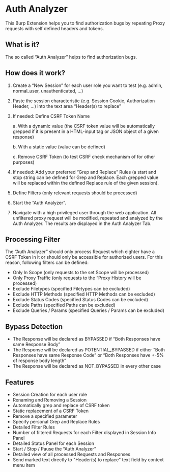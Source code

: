 # Auth Analyzer
This Burp Extension helps you to find authorization bugs by repeating Proxy requests with self defined headers and tokens.

## What is it?
The so called “Auth Analyzer” helps to find authorization bugs. 

## How does it work?
1.	Create a “New Session” for each user role you want to test (e.g. admin, normal_user, unauthenticated, …) 
2.	Paste the session characteristic (e.g. Session Cookie, Authorization Header, …) into the text area “Header(s) to replace”
3.	If needed: Define CSRF Token Name
    
    a. With a dynamic value (the CSRF token value will be automatically grepped if it is present in a HTML-input tag or JSON object of a given response)
    
    b. With a static value (value can be defined)
    
    c. Remove CSRF Token (to test CSRF check mechanism of for other purposes)
    
4.	If needed: Add your preferred “Grep and Replace” Rules (a start and stop string can be defined for Grep and Replace. Each grepped value will be replaced within the defined Replace rule of the given session).
5. Define Filters (only relevant requests should be processed)
6.	Start the “Auth Analyzer”. 
7.	Navigate with a high privileged user through the web application. All unfiltered proxy request will be modified, repeated and analyzed by the Auth Analyzer. The results are displayed in the Auth Analyzer Tab.


## Processing Filter
The “Auth Analyzer” should only process Request which eighter have a CSRF Token in it or should only be accessible for authorized users. For this reason, following filters can be defined:
*	Only In Scope (only requests to the set Scope will be processed)
*	Only Proxy Traffic (only requests to the “Proxy History will be processed)
*	Exclude Filetypes (specified Filetypes can be excluded)
*	Exclude HTTP Methods (specified HTTP Methods can be excluded)
*	Exclude Status Codes (specified Status Codes can be excluded)
*	Exclude Paths (specified Paths can be excluded)
*	Exclude Queries / Params (specified Queries / Params can be excluded) 

## Bypass Detection
*	The Response will be declared as BYPASSED if “Both Responses have same Response Body”
*	The Response will be declared as POTENTIAL_BYPASSED if either “Both Responses have same Response Code” or “Both Responses have +-5% of response body length”
*	The Response will be declared as NOT_BYPASSED in every other case

## Features
*	Session Creation for each user role
*	Renaming and Removing a Session
*	Automatically grep and replace of CSRF token
*	Static replacement of a CSRF Token
*	Remove a specified parameter
*	Specify personal Grep and Replace Rules
*	Detailed Filter Rules
*	Number of filtered Requests for each Filter displayed in Session Info Panel
*	Detailed Status Panel for each Session
*	Start / Stop / Pause the “Auth Analyzer”
*	Detailed view of all processed Requests and Responses
* Send marked text directly to "Header(s) to replace" text field by context menu item
